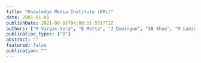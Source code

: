 ```yaml
---
title: "Knowledge Media Institute (KMi)"
date: 2001-01-01
publishDate: 2021-08-03T04:08:11.531772Z
authors: ["M Vargas-Vera", "E Motta", "J Domingue", "SB Shum", "M Lanzoni"]
publication_types: ["0"]
abstract: ""
featured: false
publication: ""
---
```


